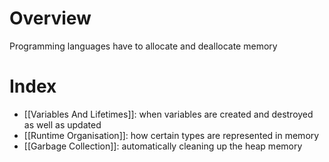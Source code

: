# Overview
Programming languages have to allocate and deallocate memory

# Index
- [[Variables And Lifetimes]]: when variables are created and destroyed as well as updated
- [[Runtime Organisation]]: how certain types are represented in memory
- [[Garbage Collection]]: automatically cleaning up the heap memory